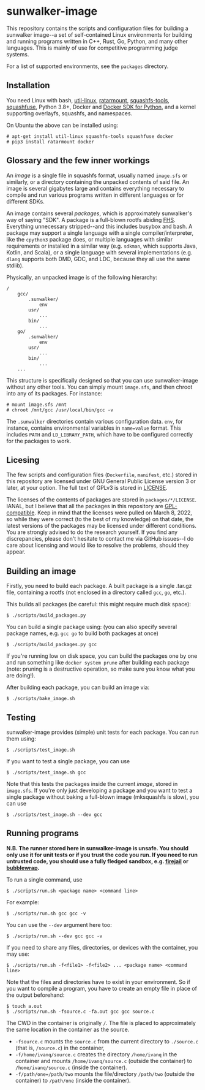 # sunwalker-image

This repository contains the scripts and configuration files for building a sunwalker image--a set of self-contained Linux environments for building and running programs written in C++, Rust, Go, Python, and many other languages. This is mainly of use for competitive programming judge systems.

For a list of supported environments, see the `packages` directory.


## Installation

You need Linux with bash, [util-linux](https://en.wikipedia.org/wiki/Util-linux), [ratarmount](https://github.com/mxmlnkn/ratarmount), [squashfs-tools](https://github.com/plougher/squashfs-tools), [squashfuse](https://github.com/vasi/squashfuse), Python 3.8+, Docker and [Docker SDK for Python](https://pypi.org/project/docker/), and a kernel supporting overlayfs, squashfs, and namespaces.

On Ubuntu the above can be installed using:

```shell
# apt-get install util-linux squashfs-tools squashfuse docker
# pip3 install ratarmount docker
```


## Glossary and the few inner workings

An *image* is a single file in squashfs format, usually named `image.sfs` or similarly, or a directory containing the unpacked contents of said file. An image is several gigabytes large and contains everything necessary to compile and run various programs written in different languages or for different SDKs.

An image contains several *packages*, which is approximately sunwalker's way of saying "SDK". A package is a full-blown rootfs abiding [FHS](https://en.wikipedia.org/wiki/Filesystem_Hierarchy_Standard). Everything unnecessary stripped--and this includes busybox and bash. A package may support a single language with a single compiler/interpreter, like the `cpython3` package does, or multiple languages with similar requirements or installed in a similar way (e.g. `sdkman`, which supports Java, Kotlin, and Scala), or a single language with several implementations (e.g. `dlang` supports both DMD, GDC, and LDC, because they all use the same stdlib).

Physically, an unpacked image is of the following hierarchy:

```
/
	gcc/
		.sunwalker/
			env
		usr/
			...
		bin/
			...
	go/
		.sunwalker/
			env
		usr/
			...
		bin/
			...
	...
```

This structure is specifically designed so that you can use sunwalker-image without any other tools. You can simply mount `image.sfs`, and then chroot into any of its packages. For instance:

```
# mount image.sfs /mnt
# chroot /mnt/gcc /usr/local/bin/gcc -v
```

The `.sunwalker` directories contain various configuration data. `env`, for instance, contains environmental variables in `name=value` format. This includes `PATH` and `LD_LIBRARY_PATH`, which have to be configured correctly for the packages to work.


## Licesing

The few scripts and configuration files (`Dockerfile`, `manifest`, etc.) stored in this repository are licensed under GNU General Public License version 3 or later, at your option. The full text of GPLv3 is stored in [LICENSE](LICENSE).

The licenses of the contents of packages are stored in `packages/*/LICENSE`. IANAL, but I believe that all the packages in this repository are [GPL-compatible](https://www.gnu.org/licenses/license-list.en.html). Keep in mind that the licenses were pulled on March 8, 2022, so while they were correct (to the best of my knowledge) on that date, the latest versions of the packages may be licensed under different conditions. You are strongly advised to do the research yourself. If you find any discrepancies, please don't hesitate to contact me via GitHub issues--I do care about licensing and would like to resolve the problems, should they appear.


## Building an image

Firstly, you need to build each package. A built package is a single .tar.gz file, containing a rootfs (not enclosed in a directory called `gcc`, `go`, etc.).

This builds all packages (be careful: this might require much disk space):

```shell
$ ./scripts/build_packages.py
```

You can build a single package using: (you can also specify several package names, e.g. `gcc go` to build both packages at once)

```shell
$ ./scripts/build_packages.py gcc
```

If you're running low on disk space, you can build the packages one by one and run something like `docker system prune` after building each package (note: pruning is a destructive operation, so make sure you know what you are doing!).

After building each package, you can build an image via:

```shell
$ ./scripts/bake_image.sh
```


## Testing

sunwalker-image provides (simple) unit tests for each package. You can run them using:

```shell
$ ./scripts/test_image.sh
```

If you want to test a single package, you can use

```shell
$ ./scripts/test_image.sh gcc
```

Note that this tests the packages inside the current *image*, stored in `image.sfs`. If you're only just developing a package and you want to test a single package without baking a full-blown image (mksquashfs is slow), you can use

```shell
$ ./scripts/test_image.sh --dev gcc
```


## Running programs

**N.B. The runner stored here in sunwalker-image is unsafe. You should only use it for unit tests or if you trust the code you run. If you need to run untrusted code, you should use a fully fledged sandbox, e.g. [firejail](https://github.com/netblue30/firejail) or [bubblewrap](https://github.com/containers/bubblewrap).**

To run a single command, use

```shell
$ ./scripts/run.sh <package name> <command line>
```

For example:

```shell
$ ./scripts/run.sh gcc gcc -v
```

You can use the `--dev` argument here too:

```shell
$ ./scripts/run.sh --dev gcc gcc -v
```

If you need to share any files, directories, or devices with the container, you may use:

```shell
$ ./scripts/run.sh -f<file1> -f<file2> ... <package name> <command line>
```

Note that the files and directories have to exist in your environment. So if you want to compile a program, you have to create an empty file in place of the output beforehand:

```shell
$ touch a.out
$ ./scripts/run.sh -fsource.c -fa.out gcc gcc source.c
```

The CWD in the container is originally `/`. The file is placed to approximately the same location in the container as the source.

- `-fsource.c` mounts the `source.c` from the current directory to `./source.c` (that is, `/source.c`) in the container,
- `-f/home/ivanq/source.c` creates the directory `/home/ivanq` in the container and mounts `/home/ivanq/source.c` (outside the container) to `/home/ivanq/source.c` (inside the container).
- `-f/path/one=/path/two` mounts the file/directory `/path/two` (outside the container) to `/path/one` (inside the container).
